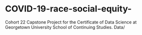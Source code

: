 # COVID-19-race-social-equity-
Cohort 22 Capstone Project for the Certificate of Data Science at Georgetown University School of Continuing Studies.
Data/
